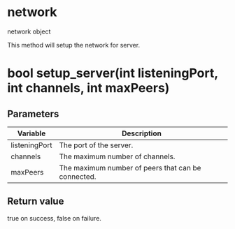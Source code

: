 # network

network object


This method will setup the network for server.

# bool setup_server(int listeningPort, int channels, int maxPeers)

## Parameters

Variable | Description
---|---
listeningPort | The port of the server.
channels | The maximum number of channels.
maxPeers | The maximum number of peers that can be connected.

## Return value

true on success, false on failure.